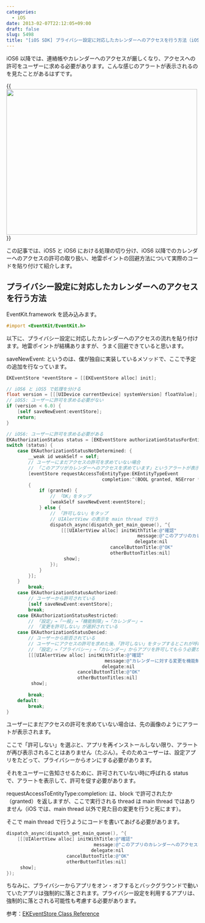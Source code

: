 ```yaml
---
categories:
  - iOS
date: 2013-02-07T22:12:05+09:00
draft: false
slug: 5498
title: "[iOS SDK] プライバシー設定に対応したカレンダーへのアクセスを行う方法（iOS5, iOS6 両対応）"
---
```


iOS6 以降では、連絡帳やカレンダーへのアクセスが厳しくなり、アクセスへの許可をユーザーに求める必要があります。こんな感じのアラートが表示されるのを見たことがあるはずです。

{{<img alt="" src="/images/2013/02/5498_1.png" width="500" height="382">}}

この記事では、iOS5 と iOS6 における処理の切り分け、iOS6 以降でのカレンダーへのアクセスの許可の取り扱い、地雷ポイントの回避方法について実際のコードを貼り付けて紹介します。

## プライバシー設定に対応したカレンダーへのアクセスを行う方法

EventKit.framework を読み込みます。

```objective-c
#import <EventKit/EventKit.h>
```

以下に、プライバシー設定に対応したカレンダーへのアクセスの流れを貼り付けます。地雷ポイントが結構ありますが、うまく回避できていると思います。

saveNewEvent: というのは、僕が独自に実装しているメソッドで、ここで予定の追加を行なっています。

```objective-c
EKEventStore *eventStore = [[EKEventStore alloc] init];

// iOS6 と iOS5 で処理を分ける
float version = [[[UIDevice currentDevice] systemVersion] floatValue];
// iOS5: ユーザーに許可を求める必要がない
if (version < 6.0) {
    [self saveNewEvent:eventStore];
    return;
}

// iOS6: ユーザーに許可を求める必要がある
EKAuthorizationStatus status = [EKEventStore authorizationStatusForEntityType:EKEntityTypeEvent];
switch (status) {
    case EKAuthorizationStatusNotDetermined: {
        __weak id weakSelf = self;
        // ユーザーにまだアクセスの許可を求めていない場合
        // 「このアプリがカレンダーへのアクセスを求めています」というアラートが表示される
        [eventStore requestAccessToEntityType:EKEntityTypeEvent
                                   completion:^(BOOL granted, NSError *error)
        {
            if (granted) {
                // 「OK」をタップ
                [weakSelf saveNewEvent:eventStore];
            } else {
                // 「許可しない」をタップ
                // UIAlertView の表示を main thread で行う
                dispatch_async(dispatch_get_main_queue(), ^{
                    [[[UIAlertView alloc] initWithTitle:@"確認"
                                                message:@"このアプリのカレンダーへのアクセスを許可するには、プライバシーから設定する必要があります。"
                                               delegate:nil
                                      cancelButtonTitle:@"OK"
                                      otherButtonTitles:nil]
                     show];
                });
            }
        }];
    }
        break;
    case EKAuthorizationStatusAuthorized:
        // ユーザーから許可されている
        [self saveNewEvent:eventStore];
        break;
    case EKAuthorizationStatusRestricted:
        // 「設定」→「一般」→「機能制限」→「カレンダー」→
        // 「変更を許可しない」が選択されている
    case EKAuthorizationStatusDenied:
        // ユーザーから拒否されている
        // ユーザーにアクセスの許可を求めた後、「許可しない」をタップするとこれが呼ばれる
        // 「設定」→「プライバシー」→「カレンダー」からアプリを許可してもらう必要がある
        [[[UIAlertView alloc] initWithTitle:@"確認"
                                    message:@"カレンダーに対する変更を機能制限されているか、プライバシーから許可されていません。"
                                   delegate:nil
                          cancelButtonTitle:@"OK"
                          otherButtonTitles:nil]
         show];
        
        break;
    default:
        break;
}
```

ユーザーにまだアクセスの許可を求めていない場合は、先の画像のようにアラートが表示されます。

ここで「許可しない」を選ぶと、アプリを再インストールしない限り、アラートが再び表示されることはありません（たぶん）。そのためユーザーは、設定アプリをたどって、プライバシーからオンにする必要があります。

それをユーザーに告知させるために、許可されていない時に呼ばれる status で、アラートを表示して、許可を促す必要があります。

requestAccessToEntityType:completion: は、block で許可されたか（granted）を返しますが、ここで実行される thread は main thread ではありません（iOS では、main thread 以外で見た目の変更を行うと死にます）。

そこで main thread で行うようにコードを書いてあげる必要があります。

```objective-c
dispatch_async(dispatch_get_main_queue(), ^{
    [[[UIAlertView alloc] initWithTitle:@"確認"
                                message:@"このアプリのカレンダーへのアクセスを許可するには、プライバシーから設定する必要があります。"
                               delegate:nil
                      cancelButtonTitle:@"OK"
                      otherButtonTitles:nil]
     show];
});
```

ちなみに、プライバシーからアプリをオン・オフするとバックグラウンドで動いていたアプリは強制的に落とされます。プライバシー設定を利用するアプリは、強制的に落とされる可能性も考慮する必要があります。

参考：[EKEventStore Class Reference](http://developer.apple.com/library/ios/#documentation/EventKit/Reference/EKEventStoreClassRef/Reference/Reference.html)
